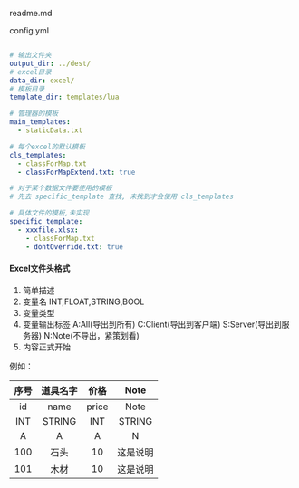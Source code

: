 readme.md


config.yml
~~~ yml

# 输出文件夹
output_dir: ../dest/
# excel目录
data_dir: excel/
# 模板目录
template_dir: templates/lua

# 管理器的模板
main_templates:
  - staticData.txt

# 每个excel的默认模板
cls_templates:
  - classForMap.txt
  - classForMapExtend.txt: true

# 对于某个数据文件要使用的模板
# 先去 specific_template 查找, 未找到才会使用 cls_templates

# 具体文件的模板,未实现
specific_template:
  - xxxfile.xlsx:
    - classForMap.txt
    - dontOverride.txt: true

~~~


#### Excel文件头格式

1. 简单描述
2. 变量名 INT,FLOAT,STRING,BOOL
3. 变量类型
4. 变量输出标签 A:All(导出到所有) C:Client(导出到客户端) S:Server(导出到服务器) N:Note(不导出，紧策划看)
5. 内容正式开始

例如：

| 序号 | 道具名字 |  价格 |   Note   |
|:----:|:--------:|:-----:|:--------:|
|  id  |   name   | price |   Note   |
|  INT |  STRING  |  INT  |  STRING  |
|   A  |     A    |   A   |     N    |
|  100 |   石头   |   10  | 这是说明 |
|  101 |   木材   |   10  | 这是说明 |
